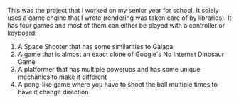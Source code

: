This was the project that I worked on my senior year for school. It solely uses a game engine that I wrote 
(rendering was taken care of by libraries). It has four games and most of them can either be played with a controller or keyboard:
1. A Space Shooter that has some similarities to Galaga
2. A game that is almost an exact clone of Google's No Internet Dinosaur Game
3. A platformer that has multiple powerups and has some unique mechanics to make it different
4. A pong-like game where you have to shoot the ball multiple times to have it change direction
